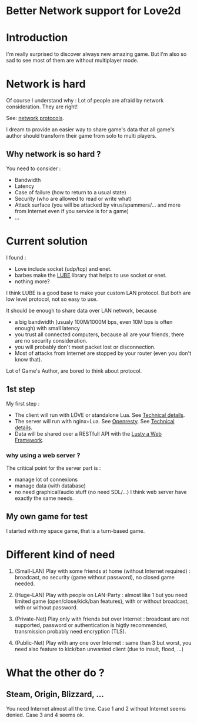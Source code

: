 # Better Network support for Love2d

# Introduction

I'm really surprised to discover always new amazing game.
But I'm also so sad to see most of them are without multiplayer mode.

# Network is hard

Of course I understand why : Lot of people are afraid by network consideration. They are right!

See: [network protocols](http://sebsauvage.net/comprendre/tcpip/protocols.pdf).

I dream to provide an easier way to share game's data that all game's author should transform their game from solo to multi players.

## Why network is so hard ?

You need to consider :
 * Bandwidth
 * Latency
 * Case of failure (how to return to a usual state)
 * Security (who are allowed to read or write what)
 * Attack surface (you will be attacked by virus/spammers/... and more from Internet even if you service is for a game)
 * ...

# Current solution

I found : 
 * Love include socket (udp/tcp) and enet.
 * barbes make the [LUBE](https://love2d.org/wiki/LUBE) library that helps to use socket or enet.
 * nothing more?

I think LUBE is a good base to make your custom LAN protocol. But both are low level protocol, not so easy to use.

It should be enough to share data over LAN network, because 
 * a big bandwidth (usualy 100M/1000M bps, even 10M bps is often enough) with small latency
 * you trust all connected computers, because all are your friends, there are no security consideration.
 * you will probably don't meet packet lost or disconnection.
 * Most of attacks from Internet are stopped by your router (even you don't know that).

Lot of Game's Author, are bored to think about protocol.

## 1st step

My first step :
 * The client will run with LÖVE or standalone Lua. See [Technical details](https://github.com/tst2005/love-network/blob/master/client.md).
 * The server will run with nginx+Lua. See [Openresty](http://openresty.org/). See [Technical details](https://github.com/tst2005/love-network/blob/master/server.md).
 * Data will be shared over a RESTfull API with the [Lusty a Web Framework](https://github.com/Olivine-Labs/lusty).

### why using a web server ?

The critical point for the server part is :
 * manage lot of connexions
 * manage data (with database)
 * no need graphical/audio stuff (no need SDL/...)
I think web server have exactly the same needs.

## My own game for test

I started with my space game, that is a turn-based game.


# Different kind of need

 1. (Small-LAN) Play with some friends at home (without Internet required) : broadcast, no security (game without password), no closed game needed.

 2. (Huge-LAN) Play with people on LAN-Party : almost like 1 but you need limited game (open/close/kick/ban features), with or without broadcast, with or without password.

 3. (Private-Net) Play only with friends but over Internet : broadcast are not supported, password or authentication is higtly recommended, transmission probably need encryption (TLS).

 4. (Public-Net) Play with any one over Internet : same than 3 but worst, you need also feature to kick/ban unwanted client (due to insult, flood, ...)



# What the other do ?

## Steam, Origin, Blizzard, ...

You need Internet almost all the time.
Case 1 and 2 without Internet seems denied.
Case 3 and 4 seems ok.


